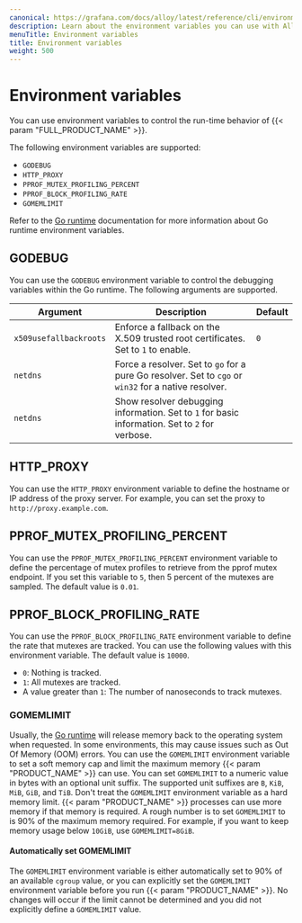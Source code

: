 ```yaml
---
canonical: https://grafana.com/docs/alloy/latest/reference/cli/environment-variables/
description: Learn about the environment variables you can use with Alloy
menuTitle: Environment variables
title: Environment variables
weight: 500
---
```


# Environment variables

You can use environment variables to control the run-time behavior of {{< param "FULL_PRODUCT_NAME" >}}.

The following environment variables are supported:

* `GODEBUG`
* `HTTP_PROXY`
* `PPROF_MUTEX_PROFILING_PERCENT`
* `PPROF_BLOCK_PROFILING_RATE`
* `GOMEMLIMIT`


Refer to the [Go runtime][runtime] documentation for more information about Go runtime environment variables.

## GODEBUG

You can use the `GODEBUG` environment variable to control the debugging variables within the Go runtime.  The following arguments are supported.

Argument                        | Description                                                                                          | Default
--------------------------------|------------------------------------------------------------------------------------------------------|--------
`x509usefallbackroots`          | Enforce a fallback on the X.509 trusted root certificates. Set to `1` to enable.                     | `0`
`netdns`                        | Force a resolver. Set to `go` for a pure Go resolver. Set to `cgo` or `win32` for a native resolver. |
`netdns`                        | Show resolver debugging information. Set to `1` for basic information. Set to `2` for verbose.       |

## HTTP_PROXY

You can use the `HTTP_PROXY` environment variable to define the hostname or IP address of the proxy server.  For example, you can set the proxy to `http://proxy.example.com`.

## PPROF_MUTEX_PROFILING_PERCENT

You can use the `PPROF_MUTEX_PROFILING_PERCENT` environment variable to define the percentage of mutex profiles to retrieve from the pprof mutex endpoint. If you set this variable to `5`, then 5 percent of the mutexes are sampled. The default value is `0.01`.

## PPROF_BLOCK_PROFILING_RATE

You can use the `PPROF_BLOCK_PROFILING_RATE` environment variable to define the rate that mutexes are tracked. You can use the following values with this environment variable. The default value is `10000`.

* `0`: Nothing is tracked.
* `1`: All mutexes are tracked.
* A value greater than `1`: The number of nanoseconds to track mutexes.

### GOMEMLIMIT

Usually, the [Go runtime][runtime] will release memory back to the operating system when requested.
In some environments, this may cause issues such as Out Of Memory (OOM) errors.
You can use the `GOMEMLIMIT` environment variable to set a soft memory cap and limit the maximum memory {{< param "PRODUCT_NAME" >}} can use.
You can set `GOMEMLIMIT` to a numeric value in bytes with an optional unit suffix.
The supported unit suffixes are `B`, `KiB`, `MiB`, `GiB`, and `TiB`.
Don't treat the `GOMEMLIMIT` environment variable as a hard memory limit.
{{< param "PRODUCT_NAME" >}}  processes can use more memory if that memory is required.
A rough number is to set `GOMEMLIMIT` to is 90% of the maximum memory required.
For example, if you want to keep memory usage below `10GiB`, use `GOMEMLIMIT=8GiB`.

#### Automatically set GOMEMLIMIT

The `GOMEMLIMIT` environment variable is either automatically set to 90% of an available `cgroup` value, or you can explicitly set the  `GOMEMLIMIT` environment variable before you run  {{< param "PRODUCT_NAME" >}}.
No changes will occur if the limit cannot be determined and you did not explicitly define a  `GOMEMLIMIT` value.

[runtime]: https://pkg.go.dev/runtime
